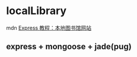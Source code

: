 # localLibrary
mdn [Express 教程：本地图书馆网站](https://developer.mozilla.org/zh-CN/docs/Learn_web_development/Extensions/Server-side/Express_Nodejs/Tutorial_local_library_website)

## express + mongoose + jade(pug)




